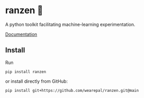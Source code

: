 # ranzen 🎒

A python toolkit facilitating machine-learning experimentation.

[Documentation](https://wearepal.github.io/ranzen/)

## Install

Run
```
pip install ranzen
```

or install directly from GitHub:
```
pip install git+https://github.com/wearepal/ranzen.git@main
```
